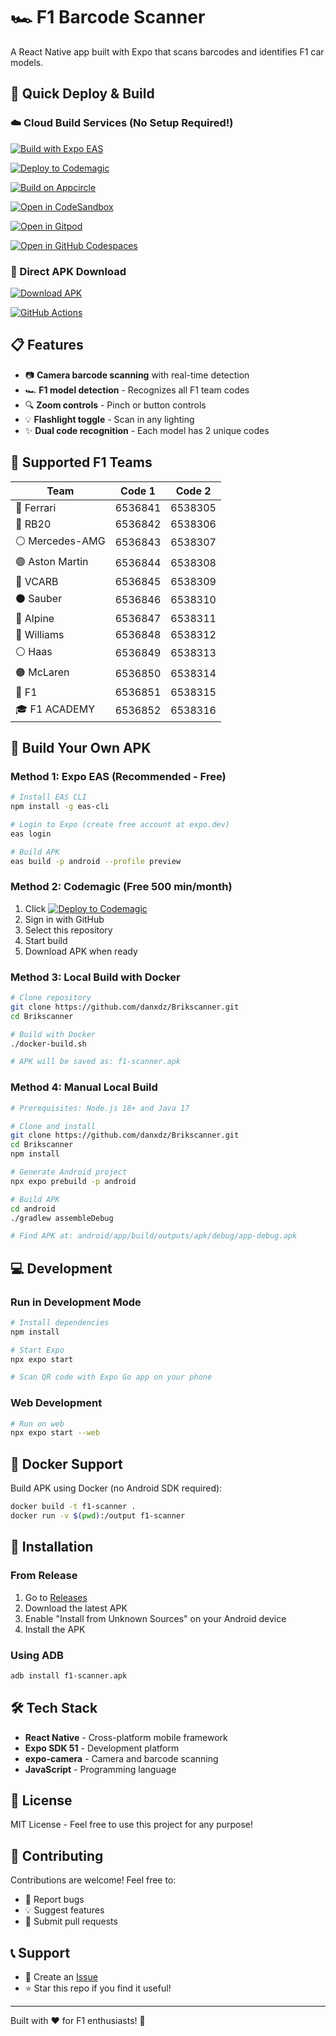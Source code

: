 # 🏎️ F1 Barcode Scanner

A React Native app built with Expo that scans barcodes and identifies F1 car models.

## 🚀 Quick Deploy & Build

### ☁️ Cloud Build Services (No Setup Required!)

[![Build with Expo EAS](https://img.shields.io/badge/Build%20with-Expo%20EAS-000020?style=for-the-badge&logo=expo&logoColor=white)](https://expo.dev/accounts/danxdz/projects/f1-barcode-scanner/builds)

[![Deploy to Codemagic](https://img.shields.io/badge/Deploy%20to-Codemagic-F7DF1E?style=for-the-badge&logo=codemagic&logoColor=black)](https://codemagic.io/apps/new?repo=https://github.com/danxdz/Brikscanner)

[![Build on Appcircle](https://img.shields.io/badge/Build%20on-Appcircle-FF6B6B?style=for-the-badge&logo=appcircle&logoColor=white)](https://my.appcircle.io/build/new?repo=https://github.com/danxdz/Brikscanner)

[![Open in CodeSandbox](https://img.shields.io/badge/Open%20in-CodeSandbox-040404?style=for-the-badge&logo=codesandbox&logoColor=DBDBDB)](https://codesandbox.io/s/github/danxdz/Brikscanner)

[![Open in Gitpod](https://img.shields.io/badge/Open%20in-Gitpod-1966D2?style=for-the-badge&logo=gitpod&logoColor=white)](https://gitpod.io/#https://github.com/danxdz/Brikscanner)

[![Open in GitHub Codespaces](https://img.shields.io/badge/Open%20in-GitHub%20Codespaces-181717?style=for-the-badge&logo=github&logoColor=white)](https://github.com/codespaces/new?repo=danxdz/Brikscanner)

### 📱 Direct APK Download

[![Download APK](https://img.shields.io/badge/Download-APK-green?style=for-the-badge&logo=android&logoColor=white)](https://github.com/danxdz/Brikscanner/releases/latest)

[![GitHub Actions](https://img.shields.io/github/actions/workflow/status/danxdz/Brikscanner/build-apk.yml?style=for-the-badge&label=Build%20Status)](https://github.com/danxdz/Brikscanner/actions)

## 📋 Features

- 📷 **Camera barcode scanning** with real-time detection
- 🏎️ **F1 model detection** - Recognizes all F1 team codes
- 🔍 **Zoom controls** - Pinch or button controls
- 💡 **Flashlight toggle** - Scan in any lighting
- ✨ **Dual code recognition** - Each model has 2 unique codes

## 🏁 Supported F1 Teams

| Team | Code 1 | Code 2 |
|------|--------|--------|
| 🔴 Ferrari | 6536841 | 6538305 |
| 🔵 RB20 | 6536842 | 6538306 |
| ⚪ Mercedes-AMG | 6536843 | 6538307 |
| 🟢 Aston Martin | 6536844 | 6538308 |
| 🔵 VCARB | 6536845 | 6538309 |
| ⚫ Sauber | 6536846 | 6538310 |
| 🔵 Alpine | 6536847 | 6538311 |
| 🔵 Williams | 6536848 | 6538312 |
| ⚪ Haas | 6536849 | 6538313 |
| 🟠 McLaren | 6536850 | 6538314 |
| 🏁 F1 | 6536851 | 6538315 |
| 🎓 F1 ACADEMY | 6536852 | 6538316 |

## 🔨 Build Your Own APK

### Method 1: Expo EAS (Recommended - Free)
```bash
# Install EAS CLI
npm install -g eas-cli

# Login to Expo (create free account at expo.dev)
eas login

# Build APK
eas build -p android --profile preview
```

### Method 2: Codemagic (Free 500 min/month)
1. Click [![Deploy to Codemagic](https://img.shields.io/badge/Deploy-Codemagic-yellow)](https://codemagic.io/apps/new?repo=https://github.com/danxdz/Brikscanner)
2. Sign in with GitHub
3. Select this repository
4. Start build
5. Download APK when ready

### Method 3: Local Build with Docker
```bash
# Clone repository
git clone https://github.com/danxdz/Brikscanner.git
cd Brikscanner

# Build with Docker
./docker-build.sh

# APK will be saved as: f1-scanner.apk
```

### Method 4: Manual Local Build
```bash
# Prerequisites: Node.js 18+ and Java 17

# Clone and install
git clone https://github.com/danxdz/Brikscanner.git
cd Brikscanner
npm install

# Generate Android project
npx expo prebuild -p android

# Build APK
cd android
./gradlew assembleDebug

# Find APK at: android/app/build/outputs/apk/debug/app-debug.apk
```

## 💻 Development

### Run in Development Mode
```bash
# Install dependencies
npm install

# Start Expo
npx expo start

# Scan QR code with Expo Go app on your phone
```

### Web Development
```bash
# Run on web
npx expo start --web
```

## 🐳 Docker Support

Build APK using Docker (no Android SDK required):
```bash
docker build -t f1-scanner .
docker run -v $(pwd):/output f1-scanner
```

## 📱 Installation

### From Release
1. Go to [Releases](https://github.com/danxdz/Brikscanner/releases)
2. Download the latest APK
3. Enable "Install from Unknown Sources" on your Android device
4. Install the APK

### Using ADB
```bash
adb install f1-scanner.apk
```

## 🛠️ Tech Stack

- **React Native** - Cross-platform mobile framework
- **Expo SDK 51** - Development platform
- **expo-camera** - Camera and barcode scanning
- **JavaScript** - Programming language

## 📄 License

MIT License - Feel free to use this project for any purpose!

## 🤝 Contributing

Contributions are welcome! Feel free to:
- 🐛 Report bugs
- 💡 Suggest features
- 🔧 Submit pull requests

## 📞 Support

- 📧 Create an [Issue](https://github.com/danxdz/Brikscanner/issues)
- ⭐ Star this repo if you find it useful!

---

Built with ❤️ for F1 enthusiasts! 🏁